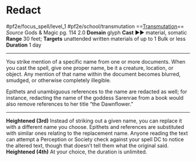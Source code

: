 # Redact
#pf2e/focus_spell/level_1 #pf2e/school/transmutation 
==[Transmutation](../../../rules/traits/transmutation.md)==
*Source* Gods & Magic pg. 114 2.0
**Domain** glyph
**Cast** ►► material, somatic
**Range** 30 feet; **Targets** unattended written materials of up to 1 Bulk or less
**Duration** 1 day

---
You strike mention of a specific name from one or more documents. When you cast the spell, give one proper name, be it a creature, location, or object. Any mention of that name within the document becomes blurred, smudged, or otherwise completely illegible.

Epithets and unambiguous references to the name are redacted as well; for instance, redacting the name of the goddess Sarenrae from a book would also remove references to her title “the Dawnflower.”

<hr>

**Heightened (3rd)** Instead of striking out a given name, you can replace it with a different name you choose. Epithets and references are substituted with similar ones relating to the replacement name. Anyone reading the text can attempt a Perception or Society check against your spell DC to notice the altered text, though that doesn’t tell them what the original said.
**Heightened (4th)** At your choice, the duration is unlimited.